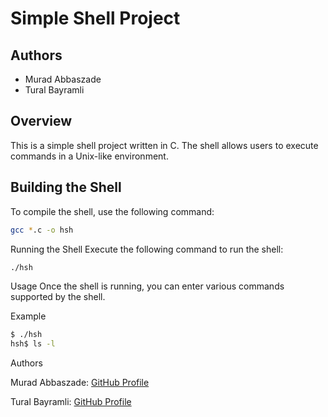 # Simple Shell Project

## Authors
- Murad Abbaszade
- Tural Bayramli

## Overview
This is a simple shell project written in C. The shell allows users to execute commands in a Unix-like environment.

## Building the Shell
To compile the shell, use the following command:

```bash
gcc *.c -o hsh
```
Running the Shell
Execute the following command to run the shell:

```bash
./hsh
```
Usage
Once the shell is running, you can enter various commands supported by the shell.

Example
```bash
$ ./hsh
hsh$ ls -l
```
Authors

Murad Abbaszade: [GitHub Profile](https://github.com/MuradAbbaszade)

Tural Bayramli: [GitHub Profile](https://github.com/STTGL)

